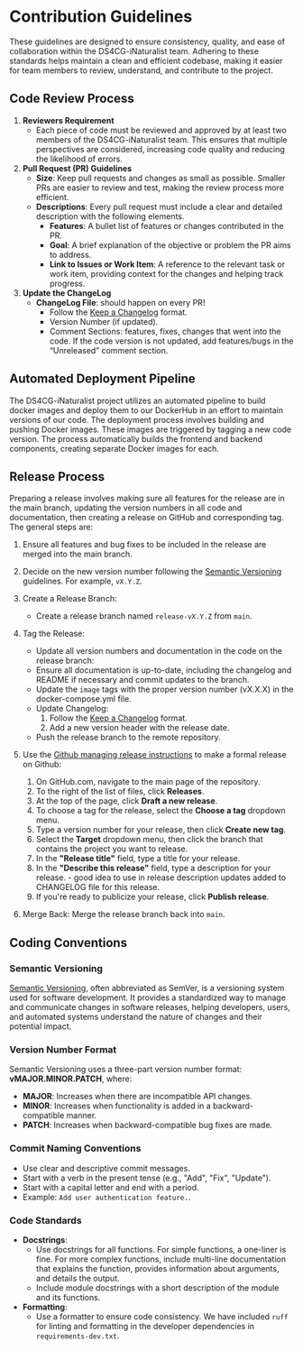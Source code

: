 # Contribution Guidelines
These guidelines are designed to ensure consistency, quality, and ease of collaboration within the DS4CG-iNaturalist team. Adhering to these standards helps maintain a clean and efficient codebase, making it easier for team members to review, understand, and contribute to the project.

## Code Review Process
1. **Reviewers Requirement**
    - Each piece of code must be reviewed and approved by at least two members of the DS4CG-iNaturalist team. This ensures that multiple perspectives are considered, increasing code quality and reducing the likelihood of errors.
2. **Pull Request (PR) Guidelines**
    - **Size**: Keep pull requests and changes as small as possible. Smaller PRs are easier to review and test, making the review process more efficient.
    - **Descriptions**: Every pull request must include a clear and detailed description with the following elements.
        - **Features**: A bullet list of features or changes contributed in the PR.
        - **Goal**: A brief explanation of the objective or problem the PR aims to address.
        - **Link to Issues or Work Item**:  A reference to the relevant task or work item, providing context for the changes and helping track progress.
3. **Update the ChangeLog**
    - **ChangeLog File**: should happen on every PR!
        - Follow the [Keep a Changelog](https://keepachangelog.com/en/1.0.0/) format.
        - Version Number (if updated).
        - Comment Sections: features, fixes, changes that went into the code. If the code version is not updated, add features/bugs in the “Unreleased” comment section. 

## Automated Deployment Pipeline
The DS4CG-iNaturalist project utilizes an automated pipeline to build docker images and deploy them to our DockerHub in an effort to maintain versions of our code. The deployment process involves building and pushing Docker images. These images are triggered by tagging a new code version. The process automatically builds the frontend and backend components, creating separate Docker images for each.

## Release Process
Preparing a release involves making sure all features for the release are in the main branch, updating the version numbers in all code and documentation, then creating a release on GitHub and corresponding tag. The general steps are: 
1. Ensure all features and bug fixes to be included in the release are merged into the main branch.
2. Decide on the new version number following the [Semantic Versioning](https://semver.org/) guidelines. For example, `vX.Y.Z`.
3. Create a Release Branch:
    - Create a release branch named `release-vX.Y.Z` from `main`.

4. Tag the Release:
    - Update all version numbers and documentation in the code on the release branch:
    - Ensure all documentation is up-to-date, including the changelog and README if necessary and commit updates to the branch.
    - Update the `image` tags with the proper version number (vX.X.X) in the docker-compose.yml file. 
    - Update Changelog:
      1. Follow the [Keep a Changelog](https://keepachangelog.com/en/1.0.0/) format.
      1. Add a new version header with the release date.
    - Push the release branch to the remote repository.
5. Use the [Github managing release instructions](https://docs.github.com/en/repositories/releasing-projects-on-github/managing-releases-in-a-repository) to make a formal release on Github:
     1. On GitHub.com, navigate to the main page of the repository.
     1. To the right of the list of files, click **Releases**.
     1. At the top of the page, click **Draft a new release**.
     1. To choose a tag for the release, select the **Choose a tag** dropdown menu.
     1. Type a version number for your release, then click **Create new tag**.
     1. Select the **Target** dropdown menu, then click the branch that contains the project you want to release.
     1. In the **"Release title"** field, type a title for your release.
     1. In the **"Describe this release"** field, type a description for your release.
            - good idea to use in release description updates added to CHANGELOG file for this release.
     1. If you're ready to publicize your release, click **Publish release**.
6. Merge Back: Merge the release branch back into `main`.

## Coding Conventions 

### Semantic Versioning 
[Semantic Versioning](https://semver.org/), often abbreviated as SemVer, is a versioning system used for software development. It provides a standardized way to manage and communicate changes in software releases, helping developers, users, and automated systems understand the nature of changes and their potential impact. 

### Version Number Format
Semantic Versioning uses a three-part version number format: **vMAJOR.MINOR.PATCH**, where:
- **MAJOR**: Increases when there are incompatible API changes.
- **MINOR**: Increases when functionality is added in a backward-compatible manner.
- **PATCH**: Increases when backward-compatible bug fixes are made.

### Commit Naming Conventions
- Use clear and descriptive commit messages.
- Start with a verb in the present tense (e.g., "Add", "Fix", "Update").
- Start with a capital letter and end with a period. 
- Example: `Add user authentication feature.`.

### Code Standards
- **Docstrings**:
    - Use docstrings for all functions. For simple functions, a one-liner is fine. For more complex functions, include multi-line documentation that explains the function, provides information about arguments, and details the output.
    - Include module docstrings with a short description of the module and its functions.
- **Formatting**:
    - Use a formatter to ensure code consistency. We have included `ruff` for linting and formatting in the developer dependencies in `requirements-dev.txt`.
